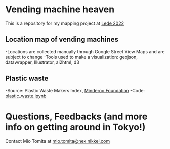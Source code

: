 # Vending machine heaven
This is a repository for my mapping project at [Lede 2022](https://ledeprogram.com/)


## Location map of vending machines
-Locations are collected manually through Google Street View Maps and are subject to change
-Tools used to make a visualization:
    geojson, datawrapper, Illustrator, ai2html, d3

## Plastic waste
-Source: Plastic Waste Makers Index, [Minderoo Foundation](https://www.minderoo.org/plastic-waste-makers-index/data/flows/#/sankey/global/10)
-Code: [plastic_waste.ipynb](https://github.com/miotomita/vending-machine/blob/main/plastic_waste.ipynb)


# Questions, Feedbacks (and more info on getting around in Tokyo!) 
Contact Mio Tomita at mio.tomita@nex.nikkei.com
